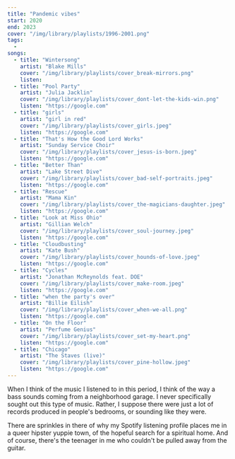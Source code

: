 ```yaml
---
title: "Pandemic vibes"
start: 2020
end: 2023
cover: "/img/library/playlists/1996-2001.png"
tags:
  -
songs:
  - title: "Wintersong"
    artist: "Blake Mills"
    cover: "/img/library/playlists/cover_break-mirrors.png"
    listen:
  - title: "Pool Party"
    artist: "Julia Jacklin"
    cover: "/img/library/playlists/cover_dont-let-the-kids-win.png"
    listen: "https://google.com"
  - title: "girls"
    artist: "girl in red"
    cover: "/img/library/playlists/cover_girls.jpeg"
    listen: "https://google.com"
  - title: "That's How the Good Lord Works"
    artist: "Sunday Service Choir"
    cover: "/img/library/playlists/cover_jesus-is-born.jpeg"
    listen: "https://google.com"
  - title: "Better Than"
    artist: "Lake Street Dive"
    cover: "/img/library/playlists/cover_bad-self-portraits.jpeg"
    listen: "https://google.com"
  - title: "Rescue"
    artist: "Mama Kin"
    cover: "/img/library/playlists/cover_the-magicians-daughter.jpeg"
    listen: "https://google.com"
  - title: "Look at Miss Ohio"
    artist: "Gillian Welch"
    cover: "/img/library/playlists/cover_soul-journey.jpeg"
    listen: "https://google.com"
  - title: "Cloudbusting"
    artist: "Kate Bush"
    cover: "/img/library/playlists/cover_hounds-of-love.jpeg"
    listen: "https://google.com"
  - title: "Cycles"
    artist: "Jonathan McReynolds feat. DOE"
    cover: "/img/library/playlists/cover_make-room.jpeg"
    listen: "https://google.com"
  - title: "when the party's over"
    artist: "Billie Eilish"
    cover: "/img/library/playlists/cover_when-we-all.png"
    listen: "https://google.com"
  - title: "On the Floor"
    artist: "Perfume Genius"
    cover: "/img/library/playlists/cover_set-my-heart.png"
    listen: "https://google.com"
  - title: "Chicago"
    artist: "The Staves (live)"
    cover: "/img/library/playlists/cover_pine-hollow.jpeg"
    listen: "https://google.com"
---
```


When I think of the music I listened to in this period, I think of the way a bass sounds coming from a neighborhood garage. I never specifically sought out this type of music. Rather, I suppose there were just a lot of records produced in people's bedrooms, or sounding like they were.

There are sprinkles in there of why my Spotify listening profile places me in a queer hipster yuppie town, of the hopeful search for a spiritual home. And of course, there's the teenager in me who couldn't be pulled away from the guitar.
